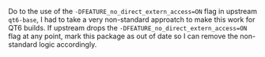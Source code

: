 Do to the use of the `-DFEATURE_no_direct_extern_access=ON` flag in upstream `qt6-base`, I had to take a very non-standard approatch to make this work for QT6 builds.
If upstream drops the `-DFEATURE_no_direct_extern_access=ON` flag at any point, mark this package as out of date so I can remove the non-standard logic accordingly.
